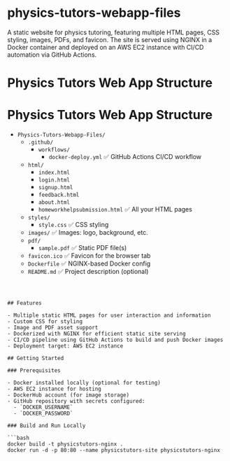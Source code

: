# physics-tutors-webapp-files

A static website for physics tutoring, featuring multiple HTML pages, CSS styling, images, PDFs, and favicon. The site is served using NGINX in a Docker container and deployed on an AWS EC2 instance with CI/CD automation via GitHub Actions.

# Physics Tutors Web App Structure
# Physics Tutors Web App Structure

- `Physics-Tutors-Webapp-Files/`
  - `.github/`
    - `workflows/`
      - `docker-deploy.yml` ✅ GitHub Actions CI/CD workflow
  - `html/`
    - `index.html`
    - `login.html`
    - `signup.html`
    - `feedback.html`
    - `about.html`
    - `homeworkhelpsubmission.html` ✅ All your HTML pages
  - `styles/`
    - `style.css` ✅ CSS styling
  - `images/` ✅ Images: logo, background, etc.
  - `pdf/`
    - `sample.pdf` ✅ Static PDF file(s)
  - `favicon.ico` ✅ Favicon for the browser tab
  - `Dockerfile` ✅ NGINX-based Docker config
  - `README.md` ✅ Project description (optional)

```



## Features

- Multiple static HTML pages for user interaction and information
- Custom CSS for styling
- Image and PDF asset support
- Dockerized with NGINX for efficient static site serving
- CI/CD pipeline using GitHub Actions to build and push Docker images
- Deployment target: AWS EC2 instance

## Getting Started

### Prerequisites

- Docker installed locally (optional for testing)
- AWS EC2 instance for hosting
- DockerHub account (for image storage)
- GitHub repository with secrets configured:
  - `DOCKER_USERNAME`
  - `DOCKER_PASSWORD`

### Build and Run Locally

```bash
docker build -t physicstutors-nginx .
docker run -d -p 80:80 --name physicstutors-site physicstutors-nginx
